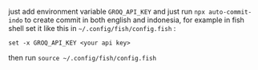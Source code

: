 just add environment variable `GROQ_API_KEY` and just run `npx auto-commit-indo` to create commit in both english and indonesia, for example in fish shell set it like this in `~/.config/fish/config.fish` :

```
set -x GROQ_API_KEY <your api key>

```
then run `source ~/.config/fish/config.fish`